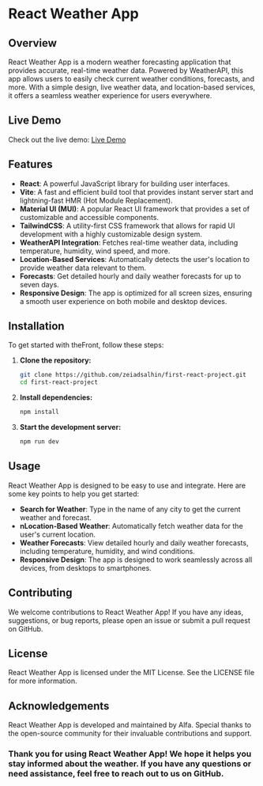 # React Weather App

## Overview
React Weather App is a modern weather forecasting application that provides accurate, real-time weather data. Powered by WeatherAPI, this app allows users to easily check current weather conditions, forecasts, and more. With a simple design, live weather data, and location-based services, it offers a seamless weather experience for users everywhere.

## Live Demo
Check out the live demo: [Live Demo](https://alfa-react.netlify.app)

## Features
- **React**: A powerful JavaScript library for building user interfaces.
- **Vite**: A fast and efficient build tool that provides instant server start and lightning-fast HMR (Hot Module Replacement).
- **Material UI (MUI)**: A popular React UI framework that provides a set of customizable and accessible components.
- **TailwindCSS**: A utility-first CSS framework that allows for rapid UI development with a highly customizable design system.
- **WeatherAPI Integration**: Fetches real-time weather data, including temperature, humidity, wind speed, and more.
- **Location-Based Services**: Automatically detects the user's location to provide weather data relevant to them.
- **Forecasts**: Get detailed hourly and daily weather forecasts for up to seven days.
- **Responsive Design**: The app is optimized for all screen sizes, ensuring a smooth user experience on both mobile and desktop devices.

## Installation
To get started with theFront, follow these steps:

1. **Clone the repository:**
   ```bash
   git clone https://github.com/zeiadsalhin/first-react-project.git
   cd first-react-project

2. **Install dependencies:**
   ```bash
   npm install

3. **Start the development server:**
   ```bash
   npm run dev


## Usage
React Weather App is designed to be easy to use and integrate. Here are some key points to help you get started:

- **Search for Weather**: Type in the name of any city to get the current weather and forecast.
- **nLocation-Based Weather**: Automatically fetch weather data for the user's current location.
- **Weather Forecasts**: View detailed hourly and daily weather forecasts, including temperature, humidity, and wind conditions.
- **Responsive Design**: The app is designed to work seamlessly across all devices, from desktops to smartphones.

## Contributing
We welcome contributions to React Weather App! If you have any ideas, suggestions, or bug reports, please open an issue or submit a pull request on GitHub.

## License
React Weather App is licensed under the MIT License. See the LICENSE file for more information.

## Acknowledgements
React Weather App is developed and maintained by Alfa. Special thanks to the open-source community for their invaluable contributions and support.

### Thank you for using React Weather App! We hope it helps you stay informed about the weather. If you have any questions or need assistance, feel free to reach out to us on GitHub.